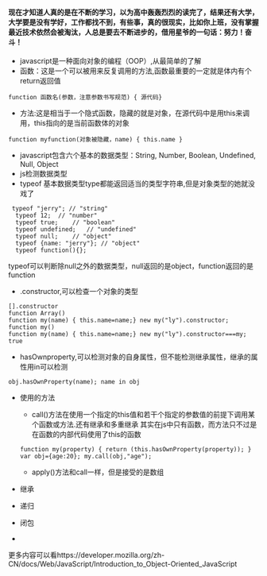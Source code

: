 #### 现在才知道人真的是在不断的学习，以为高中轰轰烈烈的读完了，结果还有大学，大学要是没有学好，工作都找不到，有些事，真的很现实，比如你上班，没有掌握最近技术依然会被淘汰，人总是要去不断进步的，借用星爷的一句话：努力！奋斗！

* javascript是一种面向对象的编程（OOP）,从最简单的了解
 * 函数：这是一个可以被用来反复调用的方法,函数最重要的一定就是体内有个return返回值
 ```
 function 函数名(参数，注意参数书写规范) { 源代码}
 ```
 
 * 方法:这是相当于一个隐式函数，隐藏的就是对象，在源代码中是用this来调用，this指向的是当前函数体的对象
 ```
 function myfunction(对象被隐藏，name) { this.name }
 ```
 
 * javascript包含六个基本的数据类型：String, Number, Boolean, Undefined, Null, Object
 * js检测数据类型
  * typeof 基本数据类型type都能返回适当的类型字符串,但是对象类型的她就没戏了
  ```
   typeof "jerry"; // "string"
    typeof 12;  // "number"
    typeof true;    // "boolean"
    typeof undefined;   // "undefined"
    typeof null;    // "object"
    typeof {name: "jerry"}; // "object"
    typeof function(){};  
   ```
   typeof可以判断除null之外的数据类型，null返回的是object，function返回的是function
   * .constructor,可以检查一个对象的类型
   ```
[].constructor
function Array()
function my(name) { this.name=name;} new my("ly").constructor;
function my()
function my(name) { this.name=name;} new my("ly").constructor===my;
true
```

   * hasOwnproperty,可以检测对象的自身属性，但不能检测继承属性，继承的属性用in可以检测
   ```
   obj.hasOwnProperty(name); name in obj
 ```
 * 使用的方法  
   * call()方法在使用一个指定的this值和若干个指定的参数值的前提下调用某个函数或方法.还有继承和多重继承
   其实在js中只有函数，而方法只不过是在函数的内部代码使用了this的函数
   ```
   function my(property) { return (this.hasOwnProperty(property)); } var obj={age:20}; my.call(obj,"age");
   ```
   
   * apply()方法和call一样，但是接受的是数组
 * 继承
 * 递归
 * 闭包
 * 
更多内容可以看https://developer.mozilla.org/zh-CN/docs/Web/JavaScript/Introduction_to_Object-Oriented_JavaScript
